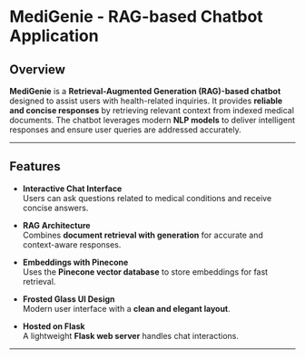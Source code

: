 # MediGenie - RAG-based Chatbot Application

## Overview
**MediGenie** is a **Retrieval-Augmented Generation (RAG)-based chatbot** designed to assist users with health-related inquiries. It provides **reliable and concise responses** by retrieving relevant context from indexed medical documents. The chatbot leverages modern **NLP models** to deliver intelligent responses and ensure user queries are addressed accurately.

---

## Features

- **Interactive Chat Interface**  
  Users can ask questions related to medical conditions and receive concise answers.

- **RAG Architecture**  
  Combines **document retrieval with generation** for accurate and context-aware responses.

- **Embeddings with Pinecone**  
  Uses the **Pinecone vector database** to store embeddings for fast retrieval.

- **Frosted Glass UI Design**  
  Modern user interface with a **clean and elegant layout**.

- **Hosted on Flask**  
  A lightweight **Flask web server** handles chat interactions.

---

